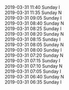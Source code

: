 2019-03-31 11:40 Sunday  I  
2019-03-31 11:35 Sunday  N  
2019-03-31 09:05 Sunday  I  
2019-03-31 08:40 Sunday  N  
2019-03-31 08:25 Sunday  I  
2019-03-31 08:20 Sunday  N  
2019-03-31 08:15 Sunday  I  
2019-03-31 08:05 Sunday  N  
2019-03-31 08:00 Sunday  I  
2019-03-31 07:20 Sunday  N  
2019-03-31 07:15 Sunday  I  
2019-03-31 07:10 Sunday  N  
2019-03-31 07:05 Sunday  I  
2019-03-31 06:40 Sunday  N  
2019-03-31 06:35 Sunday  I  
